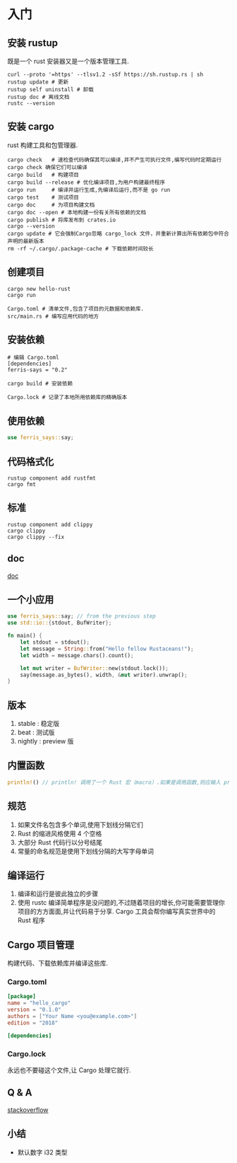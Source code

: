 # 入门

## 安装 rustup

既是一个 rust 安装器又是一个版本管理工具.

```shell
curl --proto '=https' --tlsv1.2 -sSf https://sh.rustup.rs | sh
rustup update # 更新
rustup self uninstall # 卸载
rustup doc # 离线文档
rustc --version

```

## 安装 cargo

rust 构建工具和包管理器.

```shell
cargo check   # 速检查代码确保其可以编译,并不产生可执行文件,编写代码时定期运行 cargo check 确保它们可以编译
cargo build   # 构建项目
cargo build --release # 优化编译项目,为用户构建最终程序
cargo run     # 编译并运行生成,先编译后运行,而不是 go run
cargo test    # 测试项目
cargo doc     # 为项目构建文档
cargo doc --open # 本地构建一份有关所有依赖的文档
cargo publish # 将库发布到 crates.io
cargo --version
cargo update # 它会强制Cargo忽略 cargo_lock 文件，并重新计算出所有依赖包中符合声明的最新版本
rm -rf ~/.cargo/.package-cache # 下载依赖时间较长
```

## 创建项目

```shell
cargo new hello-rust
cargo run

Cargo.toml # 清单文件,包含了项目的元数据和依赖库.
src/main.rs # 编写应用代码的地方
```

## 安装依赖

```shell
# 编辑 Cargo.toml
[dependencies]
ferris-says = "0.2"

cargo build # 安装依赖

Cargo.lock # 记录了本地所用依赖库的精确版本
```

## 使用依赖

```rust
use ferris_says::say;
```

## 代码格式化

```shell
rustup component add rustfmt
cargo fmt
```

## 标准

```shell
rustup component add clippy
cargo clippy
cargo clippy --fix
```

## doc

[doc](https://docs.rs)

## 一个小应用

```rust
use ferris_says::say; // from the previous step
use std::io::{stdout, BufWriter};

fn main() {
    let stdout = stdout();
    let message = String::from("Hello fellow Rustaceans!");
    let width = message.chars().count();

    let mut writer = BufWriter::new(stdout.lock());
    say(message.as_bytes(), width, &mut writer).unwrap();
}
```

## 版本

1. stable : 稳定版
2. beat : 测试版
3. nightly : preview 版

## 内置函数

```rust
println!() // println! 调用了一个 Rust 宏（macro）.如果是调用函数,则应输入 println（没有!）.当看到符号 ! 的时候,就意味着调用的是宏而不是普通函数.
```

## 规范

1. 如果文件名包含多个单词,使用下划线分隔它们
2. Rust 的缩进风格使用 4 个空格
3. 大部分 Rust 代码行以分号结尾
4. 常量的命名规范是使用下划线分隔的大写字母单词

## 编译运行

1. 编译和运行是彼此独立的步骤
2. 使用 rustc 编译简单程序是没问题的,不过随着项目的增长,你可能需要管理你项目的方方面面,并让代码易于分享. Cargo 工具会帮你编写真实世界中的 Rust 程序

## Cargo 项目管理

构建代码、下载依赖库并编译这些库.

### Cargo.toml

```toml
[package]
name = "hello_cargo"
version = "0.1.0"
authors = ["Your Name <you@example.com>"]
edition = "2018"

[dependencies]
```

### Cargo.lock

永远也不要碰这个文件,让 Cargo 处理它就行.

## Q & A

[stackoverflow](https://stackoverflow.com/questions/tagged/rust)

## 小结

- 默认数字 i32 类型
